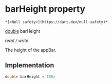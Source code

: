 


# barHeight property




    *[<Null safety>](https://dart.dev/null-safety)*


[double](https://api.flutter.dev/flutter/dart-core/double-class.html) barHeight
  
_read / write_



<p>The height of the appBar.</p>



## Implementation

```dart
double barHeight = 150;


```







